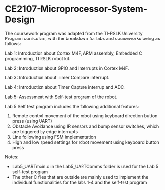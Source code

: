 # CE2107-Microprocessor-System-Design

The coursework program was adapted from the TI-RSLK University Program curriculum, with the breakdown for labs and courseworks being as follows:

Lab 1: Introduction about Cortex M4F, ARM assembly, Embedded C programming, TI RSLK robot kit.

Lab 2: Introduction about GPIO and Interrupts in Cortex M4F.

Lab 3: Introduction about Timer Compare interrupt.

Lab 4: Introduction about Timer Capture interrup and ADC.

Lab 5: Assessment with Self-test program of the robot.

Lab 5 Self test program includes the following additional features:
1. Remote control movement of the robot using keyboard direction button press (using UART)
2. Obstacle Avoidance using IR sensors and bump sensor switches, which are triggered by edge interrupts
3. Line following using FSM implementation
4. High and low speed settings for robot movement using keyboard button press

Notes:
- Lab5_UARTmain.c in the Lab5_UARTComms folder is used for the Lab 5 self-test program
- The other C files that are outside are mainly used to implement the individual functionalities for the labs 1-4 and the self-test program
